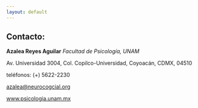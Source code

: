```yaml
---
layout: default 
---
```


## Contacto:
**Azalea Reyes Aguilar**
*Facultad de Psicología, UNAM*

Av. Universidad 3004, Col. Copilco-Universidad, Coyoacán, CDMX, 04510

teléfonos: (+) 5622-2230

azalea@neurocogcial.org

www.psicologia.unam.mx
